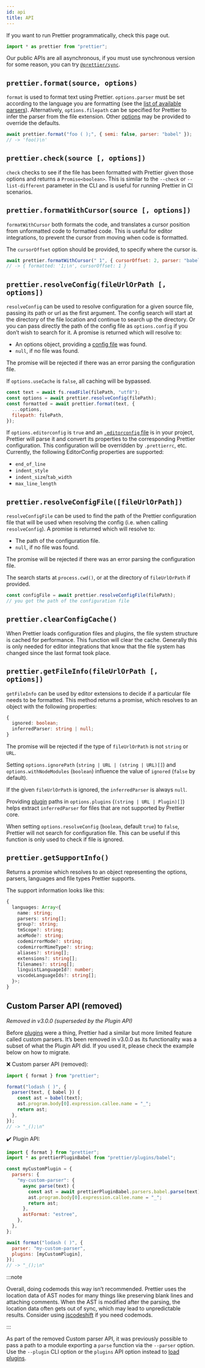```yaml
---
id: api
title: API
---
```


If you want to run Prettier programmatically, check this page out.

```js
import * as prettier from "prettier";
```

Our public APIs are all asynchronous, if you must use synchronous version for some reason, you can try [`@prettier/sync`](https://github.com/prettier/prettier-synchronized).

## `prettier.format(source, options)`

`format` is used to format text using Prettier. `options.parser` must be set according to the language you are formatting (see the [list of available parsers](options.md#parser)). Alternatively, `options.filepath` can be specified for Prettier to infer the parser from the file extension. Other [options](options.md) may be provided to override the defaults.

```js
await prettier.format("foo ( );", { semi: false, parser: "babel" });
// -> 'foo()\n'
```

## `prettier.check(source [, options])`

`check` checks to see if the file has been formatted with Prettier given those options and returns a `Promise<boolean>`. This is similar to the `--check` or `--list-different` parameter in the CLI and is useful for running Prettier in CI scenarios.

## `prettier.formatWithCursor(source [, options])`

`formatWithCursor` both formats the code, and translates a cursor position from unformatted code to formatted code. This is useful for editor integrations, to prevent the cursor from moving when code is formatted.

The `cursorOffset` option should be provided, to specify where the cursor is.

```js
await prettier.formatWithCursor(" 1", { cursorOffset: 2, parser: "babel" });
// -> { formatted: '1;\n', cursorOffset: 1 }
```

## `prettier.resolveConfig(fileUrlOrPath [, options])`

`resolveConfig` can be used to resolve configuration for a given source file, passing its path or url as the first argument. The config search will start at the directory of the file location and continue to search up the directory. Or you can pass directly the path of the config file as `options.config` if you don’t wish to search for it. A promise is returned which will resolve to:

- An options object, providing a [config file](configuration.md) was found.
- `null`, if no file was found.

The promise will be rejected if there was an error parsing the configuration file.

If `options.useCache` is `false`, all caching will be bypassed.

```js
const text = await fs.readFile(filePath, "utf8");
const options = await prettier.resolveConfig(filePath);
const formatted = await prettier.format(text, {
  ...options,
  filepath: filePath,
});
```

If `options.editorconfig` is `true` and an [`.editorconfig` file](https://editorconfig.org/) is in your project, Prettier will parse it and convert its properties to the corresponding Prettier configuration. This configuration will be overridden by `.prettierrc`, etc. Currently, the following EditorConfig properties are supported:

- `end_of_line`
- `indent_style`
- `indent_size`/`tab_width`
- `max_line_length`

## `prettier.resolveConfigFile([fileUrlOrPath])`

`resolveConfigFile` can be used to find the path of the Prettier configuration file that will be used when resolving the config (i.e. when calling `resolveConfig`). A promise is returned which will resolve to:

- The path of the configuration file.
- `null`, if no file was found.

The promise will be rejected if there was an error parsing the configuration file.

The search starts at `process.cwd()`, or at the directory of `fileUrlOrPath` if provided.

```js
const configFile = await prettier.resolveConfigFile(filePath);
// you got the path of the configuration file
```

## `prettier.clearConfigCache()`

When Prettier loads configuration files and plugins, the file system structure is cached for performance. This function will clear the cache. Generally this is only needed for editor integrations that know that the file system has changed since the last format took place.

## `prettier.getFileInfo(fileUrlOrPath [, options])`

`getFileInfo` can be used by editor extensions to decide if a particular file needs to be formatted. This method returns a promise, which resolves to an object with the following properties:

```ts
{
  ignored: boolean;
  inferredParser: string | null;
}
```

The promise will be rejected if the type of `fileUrlOrPath` is not `string` or `URL`.

Setting `options.ignorePath` (`string | URL | (string | URL)[]`) and `options.withNodeModules` (`boolean`) influence the value of `ignored` (`false` by default).

If the given `fileUrlOrPath` is ignored, the `inferredParser` is always `null`.

Providing [plugin](plugins.md) paths in `options.plugins` (`(string | URL | Plugin)[]`) helps extract `inferredParser` for files that are not supported by Prettier core.

When setting `options.resolveConfig` (`boolean`, default `true`) to `false`, Prettier will not search for configuration file. This can be useful if this function is only used to check if file is ignored.

## `prettier.getSupportInfo()`

Returns a promise which resolves to an object representing the options, parsers, languages and file types Prettier supports.

The support information looks like this:

```ts
{
  languages: Array<{
    name: string;
    parsers: string[];
    group?: string;
    tmScope?: string;
    aceMode?: string;
    codemirrorMode?: string;
    codemirrorMimeType?: string;
    aliases?: string[];
    extensions?: string[];
    filenames?: string[];
    linguistLanguageId?: number;
    vscodeLanguageIds?: string[];
  }>;
}
```

<a name="custom-parser-api"></a>

## Custom Parser API (removed)

_Removed in v3.0.0 (superseded by the Plugin API)_

Before [plugins](plugins.md) were a thing, Prettier had a similar but more limited feature called custom parsers. It’s been removed in v3.0.0 as its functionality was a subset of what the Plugin API did. If you used it, please check the example below on how to migrate.

❌ Custom parser API (removed):

```js
import { format } from "prettier";

format("lodash ( )", {
  parser(text, { babel }) {
    const ast = babel(text);
    ast.program.body[0].expression.callee.name = "_";
    return ast;
  },
});
// -> "_();\n"
```

✔️ Plugin API:

```js
import { format } from "prettier";
import * as prettierPluginBabel from "prettier/plugins/babel";

const myCustomPlugin = {
  parsers: {
    "my-custom-parser": {
      async parse(text) {
        const ast = await prettierPluginBabel.parsers.babel.parse(text);
        ast.program.body[0].expression.callee.name = "_";
        return ast;
      },
      astFormat: "estree",
    },
  },
};

await format("lodash ( )", {
  parser: "my-custom-parser",
  plugins: [myCustomPlugin],
});
// -> "_();\n"
```

:::note

Overall, doing codemods this way isn’t recommended. Prettier uses the location data of AST nodes for many things like preserving blank lines and attaching comments. When the AST is modified after the parsing, the location data often gets out of sync, which may lead to unpredictable results. Consider using [jscodeshift](https://github.com/facebook/jscodeshift) if you need codemods.

:::

As part of the removed Custom parser API, it was previously possible to pass a path to a module exporting a `parse` function via the `--parser` option. Use the `--plugin` CLI option or the `plugins` API option instead to [load plugins](plugins.md#using-plugins).

